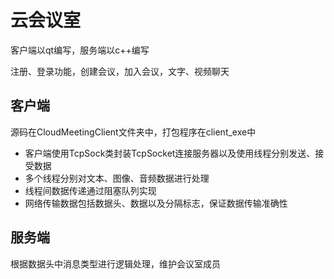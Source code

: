 # 云会议室

客户端以qt编写，服务端以c++编写

注册、登录功能，创建会议，加入会议，文字、视频聊天

## 客户端

源码在CloudMeetingClient文件夹中，打包程序在client_exe中

* 客户端使用TcpSock类封装TcpSocket连接服务器以及使用线程分别发送、接受数据
* 多个线程分别对文本、图像、音频数据进行处理
* 线程间数据传递通过阻塞队列实现
* 网络传输数据包括数据头、数据以及分隔标志，保证数据传输准确性

## 服务端

根据数据头中消息类型进行逻辑处理，维护会议室成员
